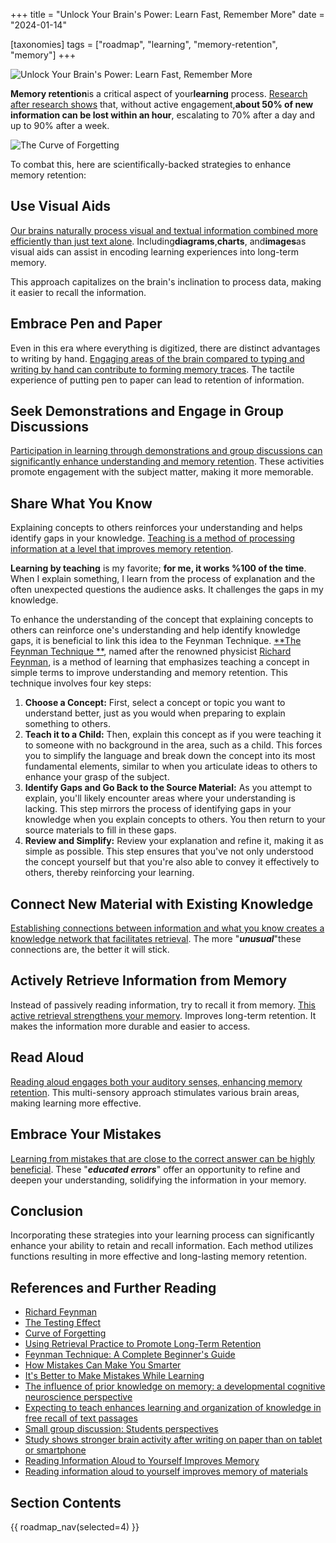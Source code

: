+++
title = "Unlock Your Brain's Power: Learn Fast, Remember More"
date = "2024-01-14"

[taxonomies]
tags = ["roadmap", "learning", "memory-retention", "memory"]
+++

![Unlock Your Brain's Power: Learn Fast, Remember More](/images/size/w1200/2024/03/retention.png)

**Memory retention**is a critical aspect of your**learning**
process. [Research after research shows](https://uwaterloo.ca/campus-wellness/curve-forgetting)
that, without active engagement,**about 50% of new information can be lost
within an hour**, escalating to 70% after a day and up to 90% after a week.

![The Curve of Forgetting](/images/2024/01/curve_0-500x231.gif)

To combat this, here are scientifically-backed strategies to enhance memory
retention:

## Use Visual Aids

[Our brains naturally process visual and textual information combined more 
efficiently than just text alone](https://www.psychologytoday.com/us/blog/get-psyched/201207/learning-through-visuals).
Including**diagrams**,**charts**, and**images**as visual aids can assist in
encoding learning experiences into long-term memory.

This approach capitalizes on the brain's inclination to process data, making it
easier to recall the information.

## Embrace Pen and Paper

Even in this era where everything is digitized, there are distinct advantages to
writing by hand. [Engaging areas of the brain compared to typing and writing 
by hand can contribute to forming memory traces](https://www.sciencedaily.com/releases/2021/03/210319080820.htm).
The tactile experience of putting pen to paper can lead to retention of
information.

## Seek Demonstrations and Engage in Group Discussions

[Participation in learning through demonstrations and group discussions can 
significantly enhance understanding and memory retention](https://www.ncbi.nlm.nih.gov/pmc/articles/PMC4552057/).
These activities promote engagement with the subject matter, making it more
memorable.

## Share What You Know

Explaining concepts to others reinforces your understanding and helps identify
gaps in your knowledge. [Teaching is a method of processing information at a 
level that improves memory retention](https://link.springer.com/article/10.3758/s13421-014-0416-z).

**Learning by teaching** is my favorite; **for me, it works %100 of the time**.
When I explain something, I learn from the process of explanation and the often
unexpected questions the audience asks. It challenges the gaps in my knowledge.

To enhance the understanding of the concept that explaining concepts to others
can reinforce one's understanding and help identify knowledge gaps, it is
beneficial to link this idea to the Feynman Technique. [**The Feynman Technique
**](https://e-student.org/feynman-technique/), named after the renowned
physicist [Richard Feynman](https://en.wikipedia.org/wiki/Richard_Feynman), is a
method of learning that emphasizes teaching a concept in simple terms to improve
understanding and memory retention. This technique involves four key steps:

1. **Choose a Concept:** First, select a concept or topic you want to understand
   better, just as you would when preparing to explain something to others.
2. **Teach it to a Child:** Then, explain this concept as if you were teaching
   it to someone with no background in the area, such as a child. This forces
   you to simplify the language and break down the concept into its most
   fundamental elements, similar to when you articulate ideas to others to
   enhance your grasp of the subject.
3. **Identify Gaps and Go Back to the Source Material:** As you attempt to
   explain, you'll likely encounter areas where your understanding is lacking.
   This step mirrors the process of identifying gaps in your knowledge when you
   explain concepts to others. You then return to your source materials to fill
   in these gaps.
4. **Review and Simplify:** Review your explanation and refine it, making it as
   simple as possible. This step ensures that you've not only understood the
   concept yourself but that you're also able to convey it effectively to
   others, thereby reinforcing your learning.

## Connect New Material with Existing Knowledge

[Establishing connections between information and what you know creates a 
knowledge network that facilitates retrieval](https://www.frontiersin.org/articles/10.3389/fnbeh.2013.00139/full#B12).
The more "**_unusual_**"these connections are, the better it will stick.

## Actively Retrieve Information from Memory

Instead of passively reading information, try to recall it from
memory. [This active retrieval strengthens your memory](http://www.educationalneuroscience.org.uk/2020/05/13/using-retrieval-practice-to-promote-long-term-retention/).
Improves long-term retention. It makes the information more durable and easier
to access.

## Read Aloud

[Reading aloud engages both your auditory senses, enhancing memory retention](https://www.sciencedaily.com/releases/2017/12/171201090940.htm).
This multi-sensory approach stimulates various brain areas, making learning more
effective.

## Embrace Your Mistakes

[Learning from mistakes that are close to the correct answer can be highly beneficial](https://www.sciencedaily.com/releases/2014/10/141027085426.htm).
These "**_educated errors_**" offer an opportunity to refine and deepen your
understanding, solidifying the information in your memory.

## Conclusion

Incorporating these strategies into your learning process can significantly
enhance your ability to retain and recall information. Each method utilizes
functions resulting in more effective and long-lasting memory retention.

## References and Further Reading

* [Richard Feynman](https://en.wikipedia.org/wiki/Richard_Feynman)
* [The Testing Effect](https://en.wikipedia.org/wiki/Testing_effect)
* [Curve of Forgetting](https://uwaterloo.ca/campus-wellness/curve-forgetting)
* [Using Retrieval Practice to Promote Long-Term Retention](http://www.educationalneuroscience.org.uk/2020/05/13/using-retrieval-practice-to-promote-long-term-retention/)
* [Feynman Technique: A Complete Beginner's Guide](https://e-student.org/feynman-technique/)
* [How Mistakes Can Make You Smarter](https://www.psychologytoday.com/intl/blog/the-science-of-willpower/201112/how-mistakes-can-make-you-smarter)
* [It's Better to Make Mistakes While Learning](https://www.sciencedaily.com/releases/2014/10/141027085426.htm)
* [The influence of prior knowledge on memory: a developmental cognitive neuroscience perspective](https://www.frontiersin.org/articles/10.3389/fnbeh.2013.00139/full#B12)
* [Expecting to teach enhances learning and organization of knowledge in free recall of text passages](https://link.springer.com/article/10.3758/s13421-014-0416-z)
* [Small group discussion: Students perspectives](https://www.ncbi.nlm.nih.gov/pmc/articles/PMC4552057/)
* [Study shows stronger brain activity after writing on paper than on tablet or smartphone](https://www.sciencedaily.com/releases/2021/03/210319080820.htm)
* [Reading Information Aloud to Yourself Improves Memory](https://neurosciencenews.com/memory-reading-aloud-8084/)
* [Reading information aloud to yourself improves memory of materials](https://www.sciencedaily.com/releases/2017/12/171201090940.htm)

## Section Contents

{{ roadmap_nav(selected=4) }}
